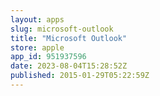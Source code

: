 ```yaml
---
layout: apps
slug: microsoft-outlook
title: "Microsoft Outlook"
store: apple
app_id: 951937596
date: 2023-08-04T15:28:52Z
published: 2015-01-29T05:22:59Z
---
```

